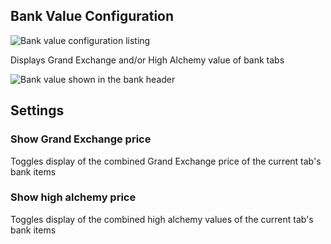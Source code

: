 ## Bank Value Configuration

![Bank value configuration listing](https://i.imgur.com/YrRKKOj.png)

Displays Grand Exchange and/or High Alchemy value of bank tabs

![Bank value shown in the bank header](https://i.imgur.com/tNODHxH.png)

## Settings

### Show Grand Exchange price

Toggles display of the combined Grand Exchange price of the current tab's bank items

### Show high alchemy price

Toggles display of the combined high alchemy values of the current tab's bank items
